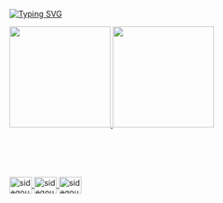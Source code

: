 [![Typing SVG](https://readme-typing-svg.demolab.com?font=Fira+Code&pause=2000&color=F7F7F7&random=false&width=435&lines=Hello+Friend...;Nice+to+meet+you+!+)](https://git.io/typing-svg)


<div>
  <a href="https://github.com/sidegouth">
    <img height="180em" src="https://github-readme-stats.vercel.app/api?username=sidegouth&show_icons=false&theme=dracula&include_all_commits=true&count_private=true"/>
    <img height="180em" src="https://github-readme-stats.vercel.app/api/top-langs/?username=sidegouth&layout=compact&langs_count=16&theme=dark"/>
</div>
<br><br>
<div style="display: inline_block"><br><br><br>
  <img align="center" alt="sidegouth" height="30" width="40" src="https://cdn.jsdelivr.net/gh/devicons/devicon@latest/icons/linux/linux-original.svg" />
  <img align="center" alt="sidegouth" height="30" width="40" src="https://cdn.jsdelivr.net/gh/devicons/devicon@latest/icons/c/c-original.svg"/>
  <img align="center" alt="sidegouth" height="30" width="40" src="https://cdn.jsdelivr.net/gh/devicons/devicon@latest/icons/bash/bash-original.svg" />
  
<div/>
